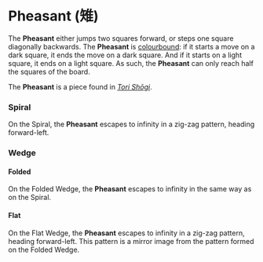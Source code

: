# Pheasant (&#x96c9;)

The **Pheasant** either jumps two squares forward, or steps one
square diagonally backwards. The **Pheasant** is
[colourbound](#wiki:Glossary_of_chess#Colorbound): if it
starts a move on a dark square, it ends the move on a dark square.
And if it starts on a light square, it ends on a light square. As such,
the **Pheasant** can only reach half the squares of the board.

The **Pheasant** is a piece found in [*Tori Sh&#x14d;gi*](#wiki:Tori_Shogi).

### Spiral

On the Spiral, the **Pheasant** escapes to infinity in a zig-zag
pattern, heading forward-left.

### Wedge

#### Folded

On the Folded Wedge, the **Pheasant** escapes to infinity in the
same way as on the Spiral.

#### Flat

On the Flat Wedge, the **Pheasant** escapes to infinity in a zig-zag
pattern, heading forward-left. This pattern is a mirror image
from the pattern formed on the Folded Wedge.
